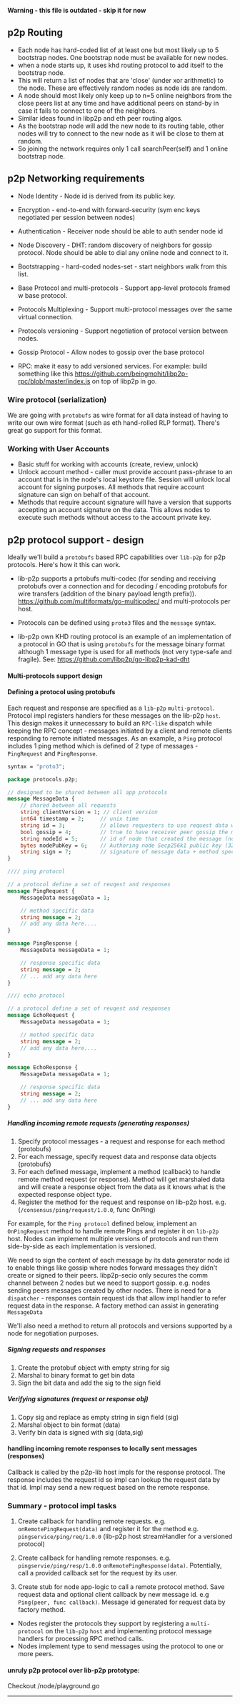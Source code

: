**Warning - this file is outdated - skip it for now**


## p2p Routing

- Each node has hard-coded list of at least one but most likely up to 5 bootstrap nodes. One bootstrap node must be available for new nodes.
- when a node starts up, it uses khd routing protocol to add itself to the bootstrap node. 
- This will return a list of nodes that are 'close' (under xor arithmetic) to the node.
These are effectively random nodes as node ids are random.
- A node should most likely only keep up to n=5 online neighbors from the close peers list at any time and have additional peers on stand-by in case it fails to connect to one of the neighbors.
- Similar ideas found in libp2p and eth peer routing algos.
- As the bootstrap node will add the new node to its routing table, other nodes will try to connect to the new node as it will be close to them at random.
- So joining the network requires only 1 call searchPeer(self) and 1 online bootstrap node.


## p2p Networking requirements

- Node Identity - Node id is derived from its public key.
- Encryption - end-to-end with forward-security (sym enc keys negotiated per session between nodes)
- Authentication - Receiver node should be able to auth sender node id
- Node Discovery - DHT: random discovery of neighbors for gossip protocol. Node should be able to dial any online node and connect to it.
- Bootstrapping - hard-coded nodes-set - start neighbors walk from this list.
- Base Protocol and multi-protocols - Support app-level protocols framed w base protocol.
- Protocols Multiplexing - Support multi-protocol messages over the same virtual connection.
- Protocols versioning - Support negotiation of protocol version between nodes.
- Gossip Protocol - Allow nodes to gossip over the base protocol

- RPC: make it easy to add versioned services. For example: build something like this https://github.com/beingmohit/libp2p-rpc/blob/master/index.js on top of libp2p in go.

### Wire protocol (serialization)
We are going with `protobufs` as wire format for all data instead of having to write our own wire format (such as eth hand-rolled RLP format). There's great go support for this format.

### Working with User Accounts
- Basic stuff for working with accounts (create, review, unlock)
- Unlock account method - caller must provide account pass-phrase to an account that is in the node's local keystore file. Session will unlock local account for signing purposes. All methods that require account signature can sign on behalf of that account.
- Methods that require account signature will have a version that supports accepting an account signature on the data. This allows nodes to execute such methods without access to the account private key.

## p2p protocol support - design
Ideally we'll build a `protobufs` based RPC capabilities over `lib-p2p` for p2p protocols. Here's how it this can work.

- lib-p2p supports a prtobufs multi-codec (for sending and receiving protobufs over a connection and for decoding / encoding protobufs for wire transfers (addition of the binary payload length prefix)). https://github.com/multiformats/go-multicodec/ and multi-protocols per host.

- Protocols can be defined using `proto3` files and the `message` syntax.

- lib-p2p own KHD routing protocol is an example of an implementation of a protocol in GO that is using `protobufs` for the message binary format although 1 message type is used for all methods (not very type-safe and fragile). See: https://github.com/libp2p/go-libp2p-kad-dht

#### Multi-protocols support design

#### Defining a protocol using protobufs

Each request and response are specified as a `lib-p2p` `multi-protocol`. Protocol impl registers handlers for these messages on the lib-p2p `host`. This design makes it unnecessary to build an `RPC-like` dispatch while keeping the RPC concept - messages initiated by a client and remote clients responding to remote initiated messages. As an example, a `Ping` protocol includes 1 ping method which is defined of 2 type of messages - `PingRequest` and `PingResponse`.  

```proto
syntax = "proto3";

package protocols.p2p;

// designed to be shared between all app protocols
message MessageData {
    // shared between all requests
    string clientVersion = 1; // client version
    int64 timestamp = 2;     // unix time
    string id = 3;           // allows requesters to use request data when processing a response
    bool gossip = 4;         // true to have receiver peer gossip the message to neighbors
    string nodeId = 5;       // id of node that created the message (not the peer that may have sent it). =base58(mh(sha256(nodePubKey)))
    bytes nodePubKey = 6;    // Authoring node Secp256k1 public key (32bytes)
    string sign = 7;         // signature of message data + method specific data by message authoring node
}

//// ping protocol

// a protocol define a set of reuqest and responses
message PingRequest {
    MessageData messageData = 1;

    // method specific data
    string message = 2;
    // add any data here....
}

message PingResponse {
    MessageData messageData = 1;

    // response specific data
    string message = 2;
    // ... add any data here
}

//// echo protocol

// a protocol define a set of reuqest and responses
message EchoRequest {
    MessageData messageData = 1;

    // method specific data
    string message = 2;
    // add any data here....
}

message EchoResponse {
    MessageData messageData = 1;

    // response specific data
    string message = 2;
    // ... add any data here
}
```

##### Handling incoming remote requests (generating responses)

1. Specify protocol messages - a request and response for each method (protobufs)
2. For each message, specify request data and response data objects (protobufs)
3. For each defined message, implement a method (callback) to handle remote method request (or response). Method will get marshaled data and will create a response object from the data as it knows what is the expected response object type.
3. Register the method for the request and response on lib-p2p host. e.g. (`/consensus/ping/request/1.0.0`, func OnPing)

For example, for the `Ping protocol` defined below, implement an `OnPingRequest` method to handle remote Pings and register it on `lib-p2p` host. Nodes can implement multiple versions of protocols and run them side-by-side as each implementation is versioned.

We need to sign the content of each message by its data generator node id to enable things like gossip where nodes forward messages they didn't create or signed to their peers. libp2p-secio only secures the comm channel between 2 nodes but we need to support gossip. e.g. nodes sending peers messages created by other nodes. There is  need for a `dispatcher` - responses contain request ids that allow impl handler to refer request data in the response. A factory method can assist in generating `MessageData`


We'll also need a method to return all protocols and versions supported by a node for negotiation purposes.

##### Signing requests and responses
1. Create the protobuf object with empty string for sig
2. Marshal to binary format to get bin data
3. Sign the bit data and add the sig to the sign field

##### Verifying signatures (request or response obj)
1. Copy sig and replace as empty string in sign field (sig)
2. Marshal object to bin format (data)
3. Verify bin data is signed with sig (data,sig)

#### handling incoming remote responses to locally sent messages (responses)

Callback is called by the p2p-lib host impls for the response protocol. The response includes the request id so impl can lookup the request data by that id. Impl may send a new request based on the remote response.


### Summary - protocol impl tasks
1. Create callback for handling remote requests. e.g. `onRemotePingRequest(data)` and register it for the method e.g. `pingservice/ping/req/1.0.0` (lib-p2p host streamHandler for a versioned protocol)

2. Create callback for handling remote responses. e.g. `pingservie/ping/resp/1.0.0` `onRemotePingResponse(data)`. Potentially, call a provided callback set for the request by its user.

3. Create stub for node app-logic to call a remote protocol method. Save request data and optional client callback by new message id.  e.g `Ping(peer, func callback)`. Message id generated for request data by factory method.

- Nodes register the protocols they support by registering a `multi-protocol` on the `lib-p2p` `host` and implementing protocol message handlers for processing RPC method calls.
- Nodes implement type to send messages using the protocol to one or more peers.

#### unruly p2p protocol over lib-p2p prototype:

Checkout /node/playground.go

----
